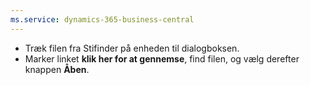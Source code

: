 ```yaml
---
ms.service: dynamics-365-business-central
---
```

- Træk filen fra Stifinder på enheden til dialogboksen.
- Marker linket **klik her for at gennemse**, find filen, og vælg derefter knappen **Åben**.